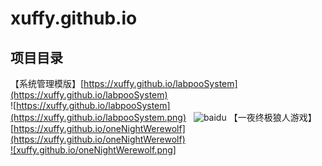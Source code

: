xuffy.github.io
== 

项目目录
-----------------------------------
【系统管理模版】[https://xuffy.github.io/labpooSystem](https://xuffy.github.io/labpooSystem)<br />
![https://xuffy.github.io/labpooSystem](https://xuffy.github.io/labpooSystem.png)   
![baidu](http://www.baidu.com/img/bdlogo.gif "百度logo")
【一夜终极狼人游戏】[https://xuffy.github.io/oneNightWerewolf](https://xuffy.github.io/oneNightWerewolf)<br />
[![xuffy.github.io/oneNightWerewolf.png]](https://xuffy.github.io/oneNightWerewolf)   

